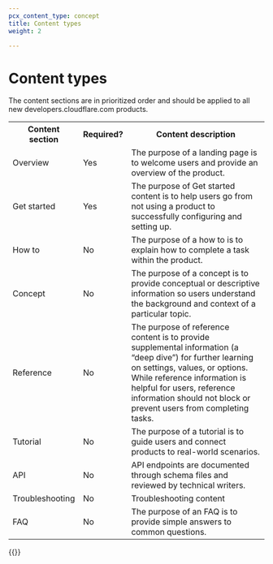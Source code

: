 ```yaml
---
pcx_content_type: concept
title: Content types
weight: 2

---
```


# Content types

The content sections are in prioritized order and should be applied to all new developers.cloudflare.com products.

<table>
    <tr>
        <th style="width:25%">Content section</th>
        <th>Required?</th>
        <th>Content description</th>
    </tr>
    <tr>
        <td>Overview</td>
        <td>Yes</td>
        <td>The purpose of a landing page is to welcome users and provide an overview of the product.</td>
    </tr>
    <tr>
        <td>Get started</td>
        <td>Yes</td>
        <td>The purpose of Get started content is to help users go from not using a product to successfully configuring and setting up.</td>
    </tr>
    <tr>
        <td>How to</td>
        <td>No</td>
        <td>The purpose of a how to is to explain how to complete a task within the product.</td>
    </tr>
    <tr>
        <td>Concept</td>
        <td>No</td>
        <td>The purpose of a concept is to provide conceptual or descriptive information so users understand the background and context of a particular topic.</td>
    </tr>
    <tr>
        <td>Reference</td>
        <td>No</td>
        <td>The purpose of reference content is to provide supplemental information (a “deep dive”) for further learning on settings, values, or options. While reference information is helpful for users, reference information should not block or prevent users from completing tasks.</td>
    </tr>
    <tr>
        <td>Tutorial</td>
        <td>No</td>
        <td>The purpose of a tutorial is to guide users and connect products to real-world scenarios.</td>
    </tr>
    <tr>
        <td>API</td>
        <td>No</td>
        <td>API endpoints are documented through schema files and reviewed by technical writers.</td>
    </tr>
    <tr>
        <td>Troubleshooting</td>
        <td>No</td>
        <td>Troubleshooting content	</td>
    </tr>
    <tr>
        <td>FAQ</td>
        <td>No</td>
        <td>The purpose of an FAQ is to provide simple answers to common questions.</td>
    </tr>
</table>

{{<directory-listing>}}
